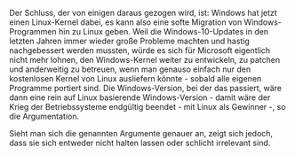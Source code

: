 Der Schluss, der von einigen daraus gezogen wird, ist: Windows hat jetzt einen Linux-Kernel dabei, es kann also eine softe Migration von Windows-Programmen hin zu Linux geben. Weil die Windows-10-Updates in den letzten Jahren immer wieder große Probleme machten und hastig nachgebessert werden mussten, würde es sich für Microsoft eigentlich nicht mehr lohnen, den Windows-Kernel weiter zu entwickeln, zu patchen und anderweitig zu betreuen, wenn man genauso einfach nur den kostenlosen Kernel von Linux ausliefern könnte - sobald alle eigenen Programme portiert sind. Die Windows-Version, bei der das passiert, wäre dann eine rein auf Linux basierende Windows-Version - damit wäre der Krieg der Betriebssysteme endgültig beendet - mit Linux als Gewinner -, so die Argumentation.

Sieht man sich die genannten Argumente genauer an, zeigt sich jedoch, dass sie sich entweder nicht halten lassen oder schlicht irrelevant sind.

